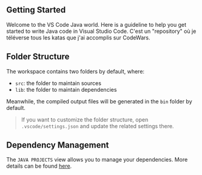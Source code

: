 ## Getting Started

Welcome to the VS Code Java world. Here is a guideline to help you get started to write Java code in Visual Studio Code.
C'est un "repository" où je téléverse tous les katas que j'ai accomplis sur CodeWars.

## Folder Structure

The workspace contains two folders by default, where:

- `src`: the folder to maintain sources
- `lib`: the folder to maintain dependencies

Meanwhile, the compiled output files will be generated in the `bin` folder by default.

> If you want to customize the folder structure, open `.vscode/settings.json` and update the related settings there.

## Dependency Management

The `JAVA PROJECTS` view allows you to manage your dependencies. More details can be found [here](https://github.com/microsoft/vscode-java-dependency#manage-dependencies).
